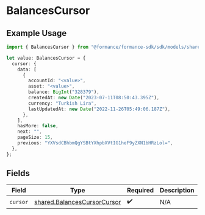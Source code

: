 # BalancesCursor

## Example Usage

```typescript
import { BalancesCursor } from "@formance/formance-sdk/sdk/models/shared";

let value: BalancesCursor = {
  cursor: {
    data: [
      {
        accountId: "<value>",
        asset: "<value>",
        balance: BigInt("328379"),
        createdAt: new Date("2023-07-11T08:50:43.395Z"),
        currency: "Turkish Lira",
        lastUpdatedAt: new Date("2022-11-26T05:49:06.187Z"),
      },
    ],
    hasMore: false,
    next: "",
    pageSize: 15,
    previous: "YXVsdCBhbmQgYSBtYXhpbXVtIG1heF9yZXN1bHRzLol=",
  },
};
```

## Fields

| Field                                                                             | Type                                                                              | Required                                                                          | Description                                                                       |
| --------------------------------------------------------------------------------- | --------------------------------------------------------------------------------- | --------------------------------------------------------------------------------- | --------------------------------------------------------------------------------- |
| `cursor`                                                                          | [shared.BalancesCursorCursor](../../../sdk/models/shared/balancescursorcursor.md) | :heavy_check_mark:                                                                | N/A                                                                               |